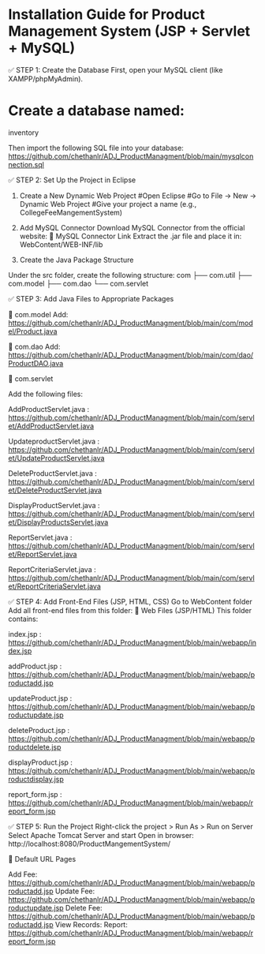 # Installation Guide for Product Management System (JSP + Servlet + MySQL)

✅ STEP 1: Create the Database
First, open your MySQL client (like XAMPP/phpMyAdmin).
# Create a database named:

inventory 

Then import the following SQL file into your database:
https://github.com/chethanlr/ADJ_ProductManagment/blob/main/mysqlconnection.sql

✅ STEP 2: Set Up the Project in Eclipse
1. Create a New Dynamic Web Project
#Open Eclipse
#Go to File → New → Dynamic Web Project
#Give your project a name (e.g., CollegeFeeMangementSystem)
3. Add MySQL Connector
Download MySQL Connector from the official website:
📎 MySQL Connector Link
Extract the .jar file and place it in:
WebContent/WEB-INF/lib


3. Create the Java Package Structure

Under the src folder, create the following structure:
com
├── com.util
├── com.model
├── com.dao
└── com.servlet

✅ STEP 3: Add Java Files to Appropriate Packages


🔹 com.model
Add: https://github.com/chethanlr/ADJ_ProductManagment/blob/main/com/model/Product.java

🔹 com.dao
Add: https://github.com/chethanlr/ADJ_ProductManagment/blob/main/com/dao/ProductDAO.java

🔹 com.servlet

Add the following files:

AddProductServlet.java : https://github.com/chethanlr/ADJ_ProductManagment/blob/main/com/servlet/AddProductServlet.java

UpdateproductServlet.java : 
https://github.com/chethanlr/ADJ_ProductManagment/blob/main/com/servlet/UpdateProductServlet.java

DeleteProductServlet.java : https://github.com/chethanlr/ADJ_ProductManagment/blob/main/com/servlet/DeleteProductServlet.java

DisplayProductServlet.java : https://github.com/chethanlr/ADJ_ProductManagment/blob/main/com/servlet/DisplayProductsServlet.java

ReportServlet.java :
https://github.com/chethanlr/ADJ_ProductManagment/blob/main/com/servlet/ReportServlet.java

ReportCriteriaServlet.java : https://github.com/chethanlr/ADJ_ProductManagment/blob/main/com/servlet/ReportCriteriaServlet.java

✅ STEP 4: Add Front-End Files (JSP, HTML, CSS)
Go to WebContent folder
Add all front-end files from this folder:
📎 Web Files (JSP/HTML)
This folder contains:

index.jsp : https://github.com/chethanlr/ADJ_ProductManagment/blob/main/webapp/index.jsp

addProduct.jsp : https://github.com/chethanlr/ADJ_ProductManagment/blob/main/webapp/productadd.jsp

updateProduct.jsp : https://github.com/chethanlr/ADJ_ProductManagment/blob/main/webapp/productupdate.jsp

deleteProduct.jsp : https://github.com/chethanlr/ADJ_ProductManagment/blob/main/webapp/productdelete.jsp

displayProduct.jsp : https://github.com/chethanlr/ADJ_ProductManagment/blob/main/webapp/productdisplay.jsp

report_form.jsp : https://github.com/chethanlr/ADJ_ProductManagment/blob/main/webapp/report_form.jsp


✅ STEP 5: Run the Project
Right-click the project > Run As > Run on Server
Select Apache Tomcat Server and start
Open in browser:
http://localhost:8080/ProductMangementSystem/

🔐 Default URL Pages

Add Fee: https://github.com/chethanlr/ADJ_ProductManagment/blob/main/webapp/productadd.jsp
Update Fee: https://github.com/chethanlr/ADJ_ProductManagment/blob/main/webapp/productupdate.jsp
Delete Fee: https://github.com/chethanlr/ADJ_ProductManagment/blob/main/webapp/productadd.jsp
View Records: 
Report: https://github.com/chethanlr/ADJ_ProductManagment/blob/main/webapp/report_form.jsp
